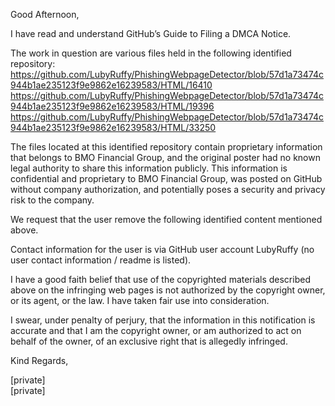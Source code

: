 Good Afternoon,

I have read and understand GitHub’s Guide to Filing a DMCA Notice.

The work in question are various files held in the following identified repository:  
https://github.com/LubyRuffy/PhishingWebpageDetector/blob/57d1a73474c944b1ae235123f9e9862e16239583/HTML/16410  
https://github.com/LubyRuffy/PhishingWebpageDetector/blob/57d1a73474c944b1ae235123f9e9862e16239583/HTML/19396  
https://github.com/LubyRuffy/PhishingWebpageDetector/blob/57d1a73474c944b1ae235123f9e9862e16239583/HTML/33250  

The files located at this identified repository contain proprietary information that belongs to BMO Financial Group, and the original poster had no known legal authority to share this information publicly. This information is confidential and proprietary to BMO Financial Group, was posted on GitHub without company authorization, and potentially poses a security and privacy risk to the company.

We request that the user remove the following identified content mentioned above.

Contact information for the user is via GitHub user account LubyRuffy (no user contact information / readme is listed).

I have a good faith belief that use of the copyrighted materials described above on the infringing web pages is not authorized by the copyright owner, or its agent, or the law. I have taken fair use into consideration.

I swear, under penalty of perjury, that the information in this notification is accurate and that I am the copyright owner, or am authorized to act on behalf of the owner, of an exclusive right that is allegedly infringed.

Kind Regards,

[private]  
[private]

